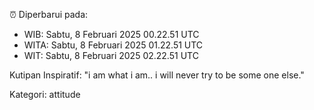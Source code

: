 ⏰ Diperbarui pada:
- WIB: Sabtu, 8 Februari 2025 00.22.51 UTC
- WITA: Sabtu, 8 Februari 2025 01.22.51 UTC
- WIT: Sabtu, 8 Februari 2025 02.22.51 UTC

Kutipan Inspiratif:
"i am what i am.. i will never try to be some one else."


Kategori: attitude

